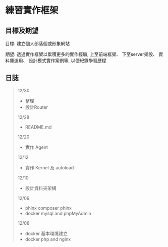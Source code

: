 # 練習實作框架 #

## 目標及期望 ##

目標: 建立個人部落個或形象網站

期望: 透過實作框架以累積更多的實作經驗,
上至前端框架、
下至server架設、
資料庫運用、
設計模式實作案例等,
以便紀錄學習歷程


## 日誌 ##
> 12/30
> - 整理
> - 設計Router
>
> 12/28
> - README.md
>
> 12/20
> - 實作 Agent
> 
> 12/12
> - 實作 Kernel 及 autoload
> 
> 12/10
> - 設計資料夾架構
>
> 12/09
> - phinx composer phinx
> - docker mysql and phpMyAdmin
>
> 12/08
> - docker 基本環境建立
> - docker php and nginx
